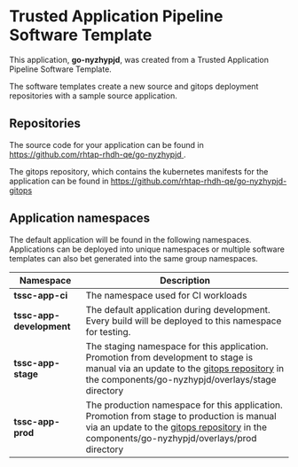 # Trusted Application Pipeline Software Template

This application, **go-nyzhypjd**, was created from a Trusted Application Pipeline Software Template.

The software templates create a new source and gitops deployment repositories with a sample source application. 

## Repositories

The source code for your application can be found in [https://github.com/rhtap-rhdh-qe/go-nyzhypjd ](https://github.com/rhtap-rhdh-qe/go-nyzhypjd ).
 
The gitops repository, which contains the kubernetes manifests for the application can be found in 
[https://github.com/rhtap-rhdh-qe/go-nyzhypjd-gitops ](https://github.com/rhtap-rhdh-qe/go-nyzhypjd-gitops ) 

## Application namespaces 

The default application will be found in the following namespaces. Applications can be deployed into unique namespaces or multiple software templates can also bet generated into the same group namespaces.  

|  Namespace   |  Description   |  
| -------- | -------- |
| **tssc-app-ci** | The namespace used for CI workloads |
| **tssc-app-development** | The default application during development. Every build will be deployed to this namespace for testing. |
| **tssc-app-stage** | The staging namespace for this application. Promotion from development to stage is manual via an update to the [gitops repository](https://github.com/rhtap-rhdh-qe/go-nyzhypjd-gitops ) in the components/go-nyzhypjd/overlays/stage directory |
| **tssc-app-prod** | The production namespace for this application. Promotion from stage to production is manual via an update to the [gitops repository](https://github.com/rhtap-rhdh-qe/go-nyzhypjd-gitops ) in the components/go-nyzhypjd/overlays/prod directory |